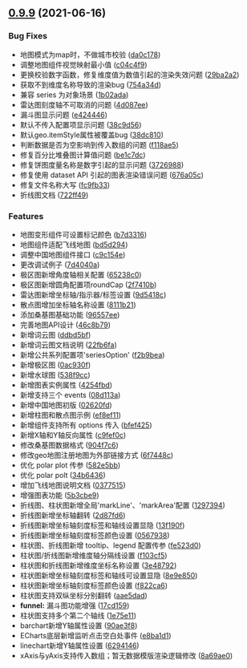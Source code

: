 ## [0.9.9](https://github.com/vueblocks/ve-charts/compare/v0.9.4...v0.9.9) (2021-06-16)


### Bug Fixes

* 地图模式为map时，不做城市校验 ([da0c178](https://github.com/vueblocks/ve-charts/commit/da0c1786e7fa4713ecf27d9b7dc781d9da70f0f3))
* 调整地图组件视觉映射最小值 ([c04c4f9](https://github.com/vueblocks/ve-charts/commit/c04c4f906b535481065b199447f81b9672ce0530))
* 更换校验数字函数，修复维度值为数值引起的渲染失效问题 ([29ba2a2](https://github.com/vueblocks/ve-charts/commit/29ba2a254d0d5bd9cccc7b6bd28b54e5ae0222f0))
* 获取不到维度名称导致的渲染bug ([754a34d](https://github.com/vueblocks/ve-charts/commit/754a34d250d9c3a42bfd0ea1a66dd672240d189c))
* 兼容 series 为对象场景 ([1b02ada](https://github.com/vueblocks/ve-charts/commit/1b02adaeca3941e248dccda4b2e58f8ad7f4b781))
* 雷达图刻度轴不可取消的问题 ([4d087ee](https://github.com/vueblocks/ve-charts/commit/4d087ee7540565c8596cc60bf427305d1075b8f9))
* 漏斗图显示问题 ([e424446](https://github.com/vueblocks/ve-charts/commit/e4244463745dc232ae19c10a85725dabce767b01))
* 默认不传入配置项显示问题 ([38c9d56](https://github.com/vueblocks/ve-charts/commit/38c9d56afc87df655874a3ee2729943f296f99c4))
* 默认geo.itemStyle属性被覆盖bug ([38dc810](https://github.com/vueblocks/ve-charts/commit/38dc810f96ed8e2fdc5b6b40427d7bfbfc953d4a))
* 判断数据是否为空影响到传入数组的问题 ([f118ae5](https://github.com/vueblocks/ve-charts/commit/f118ae526c1824ca56eb66d18b01aa4f6f0f76d9))
* 修复百分比堆叠图计算值问题 ([be1c7dc](https://github.com/vueblocks/ve-charts/commit/be1c7dcce454dcb23cdcfb97060ab37327498616))
* 修复饼图度量名称是数字引起的显示问题 ([3726988](https://github.com/vueblocks/ve-charts/commit/3726988af914e3889dd9aad3150d9545d1bc465e))
* 修复使用 dataset API 引起的图表渲染错误问题 ([676a05c](https://github.com/vueblocks/ve-charts/commit/676a05cf076a6722874fac75448d3377dc19eeb8))
* 修复文件名称大写 ([fc9fb33](https://github.com/vueblocks/ve-charts/commit/fc9fb334be70437603321136cd5284de158bdc2b))
* 折线图文档 ([722ff49](https://github.com/vueblocks/ve-charts/commit/722ff496c89161a91951146d79f6e4906e300fd1))


### Features

* 地图变形组件可设置标记颜色 ([b7d3316](https://github.com/vueblocks/ve-charts/commit/b7d33165f3fc58f8ce50c6383a66aa996036268e))
* 地图组件适配飞线地图 ([bd5d294](https://github.com/vueblocks/ve-charts/commit/bd5d294751860d5b4e80155f6288d028707e1e6a))
* 调整中国地图组件接口 ([c9c154e](https://github.com/vueblocks/ve-charts/commit/c9c154e11d53c174527a488c881d21073b3a08e8))
* 更改调试例子 ([7d4040a](https://github.com/vueblocks/ve-charts/commit/7d4040a120c32ee8c9856bb70c0df2c72c971480))
* 极区图新增角度轴相关配置 ([65238c0](https://github.com/vueblocks/ve-charts/commit/65238c0237c1679a0766e750d654d56b838fc98d))
* 极区图新增圆角配置项roundCap ([2f7410b](https://github.com/vueblocks/ve-charts/commit/2f7410bb2992e13c408fc5202b377faf8f0ccffd))
* 雷达图新增坐标轴/指示器/标签设置 ([9d5418c](https://github.com/vueblocks/ve-charts/commit/9d5418cf09d8aee812450cf5063f3aa5717dcef1))
* 散点图增加坐标轴名称设置 ([8111b21](https://github.com/vueblocks/ve-charts/commit/8111b21d60b8e2eb53b1804daad5501d511441b5))
* 添加桑基图基础功能 ([96557ee](https://github.com/vueblocks/ve-charts/commit/96557eeb2410d84b7061292c0bac7fe83d5c756f))
* 完善地图API设计 ([46c8b79](https://github.com/vueblocks/ve-charts/commit/46c8b799b39e3509158349ecf0390f72fe0c06ca))
* 新增词云图 ([ddbd5bf](https://github.com/vueblocks/ve-charts/commit/ddbd5bfd43c33b5fc4828b6b22efc3e5ecb2d3fd))
* 新增词云图文档说明 ([22fb6fa](https://github.com/vueblocks/ve-charts/commit/22fb6fa1334e5ea2afce7ded28509cb9efae1ceb))
* 新增公共系列配置项'seriesOption' ([f2b9bea](https://github.com/vueblocks/ve-charts/commit/f2b9beaeb93435aea7ebd49a4dc5b042b3e8db63))
* 新增极区图 ([0ac930f](https://github.com/vueblocks/ve-charts/commit/0ac930f8d44a76ac932501b35d693dc3a482415c))
* 新增水球图 ([538f9cc](https://github.com/vueblocks/ve-charts/commit/538f9ccd073c317f493db64216daffce54be1b12))
* 新增图表实例属性 ([4254fbd](https://github.com/vueblocks/ve-charts/commit/4254fbd00457341172a1a34e8d7c595e99342baf))
* 新增支持三个 events ([08d113a](https://github.com/vueblocks/ve-charts/commit/08d113af6007f4d417af36741270fba7859612cf))
* 新增中国地图初版 ([02620fd](https://github.com/vueblocks/ve-charts/commit/02620fd715969ac22513b3c10f4dd1a783c74f39))
* 新增柱图和散点图示例 ([ef8ef11](https://github.com/vueblocks/ve-charts/commit/ef8ef11932de7c1010f0f702bb3d54be63fa0099))
* 新增组件支持所有 options 传入 ([bfef425](https://github.com/vueblocks/ve-charts/commit/bfef425d8fe26b56c8aac111be6fd69e47261675))
* 新增X轴和Y轴反向属性 ([c9fef0c](https://github.com/vueblocks/ve-charts/commit/c9fef0c9d6ba945b1787a47aa46ea57acf790db1))
* 修改桑基图数据格式 ([904f7c6](https://github.com/vueblocks/ve-charts/commit/904f7c6b63582af289dfc0c62ed50aa6c79e58ef))
* 修改geo地图注册地图为外部链接方式 ([6f7448c](https://github.com/vueblocks/ve-charts/commit/6f7448cc0858ddf89c6371455d9635e725075bc9))
* 优化 polar plot 传参 ([582e5bb](https://github.com/vueblocks/ve-charts/commit/582e5bb1ac3c3cf815f1bdf2253499e09c05f035))
* 优化 polar polt ([34b6436](https://github.com/vueblocks/ve-charts/commit/34b6436a0c7ab3203c422cf8f298033983c80278))
* 增加飞线地图说明文档 ([0377515](https://github.com/vueblocks/ve-charts/commit/037751599bb1d9e73fa514ab8fd73a8ff9512d56))
* 增强图表功能 ([5b3cbe9](https://github.com/vueblocks/ve-charts/commit/5b3cbe9eab62929a9f274705fd24452c13ef8953))
* 折线图、柱状图新增全局'markLine'、'markArea'配置 ([1297394](https://github.com/vueblocks/ve-charts/commit/1297394e6a8f8f020484bfdc2c6ba807b54ad64d))
* 折线图新增坐标轴翻转 ([2d87fd6](https://github.com/vueblocks/ve-charts/commit/2d87fd622f70157a417e760a529b45e11bf575dc))
* 折线图新增坐标轴刻度标签和轴线设置显隐 ([13f190f](https://github.com/vueblocks/ve-charts/commit/13f190fd1e66e920a034a8c2565c1f767ba5ad39))
* 折线图新增坐标轴刻度标签颜色设置 ([0567938](https://github.com/vueblocks/ve-charts/commit/05679384e109f7f5e92ea4a57f546079ced43bfe))
* 柱状图、折线图新增 tooltip、legend 配置传参 ([fe523d0](https://github.com/vueblocks/ve-charts/commit/fe523d0124e835817eb6e41f3ae29ff0826b7f3b))
* 柱状图/折线图新增维度轴分隔线设置 ([f103cf5](https://github.com/vueblocks/ve-charts/commit/f103cf56f10f24dfb98e7c2149b159df4debc31d))
* 柱状图和折线图新增维度坐标名称设置 ([3e48792](https://github.com/vueblocks/ve-charts/commit/3e48792038cf0d7690f34f38ee084971ba82babf))
* 柱状图新增坐标轴刻度标签和轴线可设置显隐 ([8e9e850](https://github.com/vueblocks/ve-charts/commit/8e9e850b8937cad1c323e7b5c440f3d7b7dcd606))
* 柱状图新增坐标轴刻度标签颜色设置 ([f822ca6](https://github.com/vueblocks/ve-charts/commit/f822ca613fdaa7b331611732f62455fd450877ee))
* 柱状图支持双纵坐标分别翻转 ([aae5dad](https://github.com/vueblocks/ve-charts/commit/aae5dad710d339666c0a210147294a5f596415cd))
* **funnel:** 漏斗图功能增强 ([17cd159](https://github.com/vueblocks/ve-charts/commit/17cd159f6447c7721cabc3db0de056aa3fa9404a))
* 柱状图支持多个第二个轴线 ([1e75e11](https://github.com/vueblocks/ve-charts/commit/1e75e1143e57f87b8ca281c11b6f6f120539fa1d))
* barchart新增Y轴属性设置 ([90ae3f8](https://github.com/vueblocks/ve-charts/commit/90ae3f88703bcf2700489be8b4db14adf55e2760))
* ECharts底层新增监听点击空白处事件 ([e8ba1d1](https://github.com/vueblocks/ve-charts/commit/e8ba1d141cfd95bb0468fd66f04791da0a431201))
* linechart新增Y轴属性设置 ([6294146](https://github.com/vueblocks/ve-charts/commit/6294146d4e1c4b74c4c70091e0a7561436014cd1))
* xAxis与yAxis支持传入数组；暂无数据模版渲染逻辑修改 ([8a69ae0](https://github.com/vueblocks/ve-charts/commit/8a69ae010b2711fa475c852988d988b603debea0))



